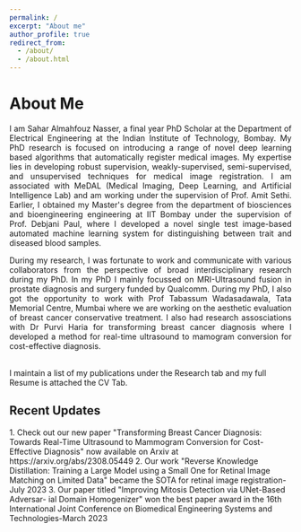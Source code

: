 ```yaml
---
permalink: /
excerpt: "About me"
author_profile: true
redirect_from: 
  - /about/
  - /about.html
---
```

<h1>About Me </h1> 
<div style='text-align: justify;'>I am Sahar Almahfouz Nasser, a final year PhD Scholar at the <a href="https://www.ee.iitb.ac.in" style="text-decoration: none;">Department of Electrical Engineering</a> at the <a href="https://www.iitb.ac.in/" style="text-decoration: none;">Indian Institute of  Technology, Bombay</a>. My  PhD research is focused on introducing a range of novel deep learning based algorithms that automatically register medical images. My expertise lies in developing robust supervision, weakly-supervised, semi-supervised, and unsupervised techniques for medical image registration. I am associated with MeDAL (Medical Imaging, Deep Learning, and Artificial Intelligence Lab) and am working under the supervision of <a href="https://www.ee.iitb.ac.in/~asethi/" style="text-decoration: none;">Prof. Amit Sethi</a>. Earlier, I obtained my Master's degree from the department of biosciences and bioengineering engineering at <a href="https://www.bio.iitb.ac.in/" style="text-decoration: none;">IIT Bombay</a> under the supervision of <a href="https://www.bio.iitb.ac.in/people/faculty/paul-d/" style="text-decoration: none;">Prof. Debjani Paul</a>, where I developed a novel single test image-based automated machine learning system for distinguishing between trait and diseased
blood samples.</div>  
<p>  </p>

<div style='text-align: justify;'>During my research, I was fortunate to work and communicate with various collaborators from the perspective of broad interdisciplinary research during my PhD. In my PhD I mainly focussed on MRI-Ultrasound fusion in prostate diagnosis and
surgery funded by <a href="https://www.qualcomm.com/" style="text-decoration: none;">Qualcomm</a>.  During my PhD, I also got the opportunity to work with <a href="https://actrec.irins.org/profile/171416" style="text-decoration: none;">Prof Tabassum Wadasadawala</a>, Tata Memorial Centre, Mumbai where we are working on the aesthetic evaluation of breast cancer conservative treatment. I also had research assosciations with <a href="https://actrec.gov.in/disease_managment_groups/breast" style="text-decoration: none;"> Dr Purvi Haria</a> for transforming breast cancer diagnosis where I developed a method for real-time ultrasound to mamogram conversion for cost-effective diagnosis.</div>

<br>I maintain a list of my publications under the Research tab and my full Resume is attached the CV Tab.

<h2>Recent Updates </h2> 
1. Check out our new paper "Transforming Breast Cancer Diagnosis: Towards Real-Time Ultrasound to Mammogram Conversion for Cost-Effective Diagnosis" now available on Arxiv at https://arxiv.org/abs/2308.05449
2. Our work "Reverse Knowledge Distillation: Training a Large Model using a Small One for Retinal Image Matching on Limited Data" became the SOTA for retinal image registration-July 2023
3. Our paper titled "Improving Mitosis Detection via UNet-Based Adversar-
ial Domain Homogenizer" won the best paper award in the 16th International Joint Conference on Biomedical Engineering
Systems and Technologies-March 2023

  

